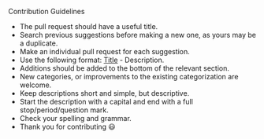 Contribution Guidelines

- The pull request should have a useful title.
- Search previous suggestions before making a new one, as yours may be a duplicate.
- Make an individual pull request for each suggestion.
- Use the following format: [Title](link) - Description.
- Additions should be added to the bottom of the relevant section.
- New categories, or improvements to the existing categorization are welcome.
- Keep descriptions short and simple, but descriptive.
- Start the description with a capital and end with a full stop/period/question mark.
- Check your spelling and grammar.
- Thank you for contributing 😃
